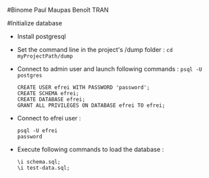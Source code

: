#Binome
Paul Maupas
Benoît TRAN

#Initialize database
* Install postgresql
* Set the command line in the project's /dump folder : `cd myProjectPath/dump`
* Connect to admin user and launch following commands : `psql -U postgres`
    ```
    CREATE USER efrei WITH PASSWORD 'password';
    CREATE SCHEMA efrei;
    CREATE DATABASE efrei;
    GRANT ALL PRIVILEGES ON DATABASE efrei TO efrei;
    ```

* Connect to efrei user : 
    ```
    psql -U efrei
    password
    ```

* Execute following commands to load the database :
    ```
    \i schema.sql;
    \i test-data.sql;
    ```
